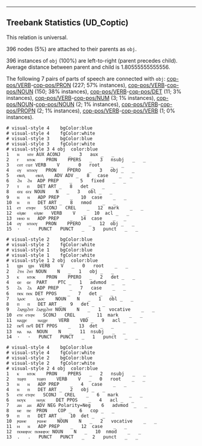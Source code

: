 

--------------------------------------------------------------------------------

## Treebank Statistics (UD_Coptic)

This relation is universal.

396 nodes (5%) are attached to their parents as `obj`.

396 instances of `obj` (100%) are left-to-right (parent precedes child).
Average distance between parent and child is 1.80555555555556.

The following 7 pairs of parts of speech are connected with `obj`: [cop-pos/VERB]()-[cop-pos/PRON]() (227; 57% instances), [cop-pos/VERB]()-[cop-pos/NOUN]() (150; 38% instances), [cop-pos/VERB]()-[cop-pos/DET]() (11; 3% instances), [cop-pos/VERB]()-[cop-pos/NUM]() (3; 1% instances), [cop-pos/NOUN]()-[cop-pos/NOUN]() (2; 1% instances), [cop-pos/VERB]()-[cop-pos/PROPN]() (2; 1% instances), [cop-pos/VERB]()-[cop-pos/VERB]() (1; 0% instances).


~~~ conllu
# visual-style 4	bgColor:blue
# visual-style 4	fgColor:white
# visual-style 3	bgColor:blue
# visual-style 3	fgColor:white
# visual-style 3 4 obj	color:blue
1	ⲛ	ⲛⲧⲉ	AUX	ACONJ	_	3	aux	_	_
2	ⲅ	ⲛⲧⲟⲕ	PRON	PPERS	_	3	nsubj	_	_
3	ⲥⲟⲧ	ⲥⲱⲧ	VERB	V	_	0	root	_	_
4	ⲟⲩ	ⲛⲧⲟⲟⲩ	PRON	PPERO	_	3	obj	_	_
5	ⲉⲃⲟⲗ	ⲉⲃⲟⲗ	ADV	ADV	_	8	case	_	_
6	ϩⲛ	ϩⲛ	ADP	PREP	_	5	fixed	_	_
7	ⲧ	ⲡ	DET	ART	_	8	det	_	_
8	ϭⲓϫ	ϭⲓϫ	NOUN	N	_	3	obl	_	_
9	ⲛ	ⲛ	ADP	PREP	_	10	case	_	_
10	ⲛ	ⲡ	DET	ART	_	8	nmod	_	_
11	ⲉⲧ	ⲉⲧⲉⲣⲉ	SCONJ	CREL	_	12	mark	_	_
12	ⲑⲗⲓⲃⲉ	ⲑⲗⲓⲃⲉ	VERB	V	_	10	acl	_	_
13	ⲙⲙⲟ	ⲛ	ADP	PREP	_	14	case	_	_
14	ⲟⲩ	ⲛⲧⲟⲟⲩ	PRON	PPERO	_	12	obj	_	_
15	·	·	PUNCT	PUNCT	_	3	punct	_	_

~~~


~~~ conllu
# visual-style 2	bgColor:blue
# visual-style 2	fgColor:white
# visual-style 1	bgColor:blue
# visual-style 1	fgColor:white
# visual-style 1 2 obj	color:blue
1	ϣⲛ	ϣⲛ	VERB	V	_	0	root	_	_
2	ϩⲧⲏ	ϩⲏⲧ	NOUN	N	_	1	obj	_	_
3	ⲕ	ⲛⲧⲟⲕ	PRON	PPERO	_	2	det	_	_
4	ϭⲉ	ϭⲉ	PART	PTC	_	1	advmod	_	_
5	ϩⲁ	ϩⲁ	ADP	PREP	_	7	case	_	_
6	ⲡⲉⲕ	ⲡⲉⲕ	DET	PPOS	_	7	det	_	_
7	ⲗⲁⲟⲥ	ⲗⲁⲟⲥ	NOUN	N	_	1	obl	_	_
8	ⲡ	ⲡ	DET	ART	_	9	det	_	_
9	ϩⲁⲣϣϩⲏⲧ	ϩⲁⲣϣϩⲏⲧ	NOUN	N	_	1	vocative	_	_
10	ⲉⲧⲉ	ⲉⲧⲉⲣⲉ	SCONJ	CREL	_	11	mark	_	_
11	ⲛⲁϣⲉ	ⲛⲁϣⲉ	VERB	VBD	_	9	acl	_	_
12	ⲡⲉϥ	ⲡⲉϥ	DET	PPOS	_	13	det	_	_
13	ⲛⲁ	ⲛⲁ	NOUN	N	_	11	nsubj	_	_
14	·	·	PUNCT	PUNCT	_	1	punct	_	_

~~~


~~~ conllu
# visual-style 4	bgColor:blue
# visual-style 4	fgColor:white
# visual-style 2	bgColor:blue
# visual-style 2	fgColor:white
# visual-style 2 4 obj	color:blue
1	ⲕ	ⲛⲧⲟⲕ	PRON	PPERS	_	2	nsubj	_	_
2	ⲧⲱⲣⲡ	ⲧⲱⲣⲡ	VERB	V	_	0	root	_	_
3	ⲛ	ⲛ	ADP	PREP	_	4	case	_	_
4	ⲛ	ⲡ	DET	ART	_	2	obj	_	_
5	ⲉⲧⲉ	ⲉⲧⲉⲣⲉ	SCONJ	CREL	_	6	mark	_	_
6	ⲛⲟⲩⲕ	ⲛⲟⲩⲕ	DET	PPOS	_	4	acl	_	_
7	ⲁⲛ	ⲁⲛ	ADV	NEG	Polarity=Neg	6	advmod	_	_
8	ⲛⲉ	ⲡⲉ	PRON	COP	_	6	cop	_	_
9	ⲡ	ⲡ	DET	ART	_	10	det	_	_
10	ⲣⲱⲙⲉ	ⲣⲱⲙⲉ	NOUN	N	_	2	vocative	_	_
11	ⲙ	ⲛ	ADP	PREP	_	12	case	_	_
12	ⲡⲟⲛⲏⲣⲟⲥ	ⲡⲟⲛⲏⲣⲟⲥ	NOUN	N	_	10	nmod	_	_
13	.	.	PUNCT	PUNCT	_	2	punct	_	_

~~~


